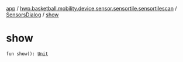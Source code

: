 [app](../../index.md) / [hwp.basketball.mobility.device.sensor.sensortile.sensortilescan](../index.md) / [SensorsDialog](index.md) / [show](.)

# show

`fun show(): `[`Unit`](https://kotlinlang.org/api/latest/jvm/stdlib/kotlin/-unit/index.html)